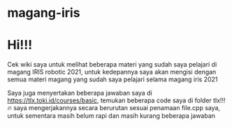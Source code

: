 # magang-iris
# Hi!!!
Cek wiki saya untuk melihat beberapa materi yang sudah saya pelajari di magang IRIS robotic 2021, untuk kedepannya saya akan mengisi dengan semua materi magang yang sudah saya pelajari selama magang iris 2021

Saya juga menyertakan beberapa jawaban saya di https://tlx.toki.id/courses/basic, temukan beberapa code saya di folder tlx!!! :fire:
saya mengerjakannya secara berurutan sesuai penamaan file.cpp saya, untuk sementara masih belum rapi dan masih kurang beberapa jawaban
